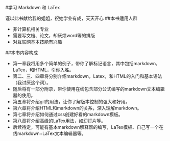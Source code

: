 #学习 Markdown 和 LaTex

谨以此书献给我的姐姐，祝她学业有成，天天开心
##本书适用人群

- 非计算机相关专业
- 需要写文档、论文，却厌烦word等的排版
- 对互联网基本技能有兴趣

##本书内容构成

- 第一章我将用多个简单的例子，带你了解标记语言，其中包括markdown，LaTex，和HTML，引你入胜。
- 第二、三、四章将分别介绍markdown，Latex，和HTML的入门和基本语法（我讨厌这个词）。
- 随后将有一部分附录，带你使用在线包含部分公式编写的markdown文本编辑器的使用。
- 第五章将介绍git的用法，让你了解版本控制的强大和好用。
- 第六章将介绍HTML和markdown的关系，深入理解markdown。
- 第七章将介绍如何通过css创建好看的markdown模板。
- 第八章将介绍高级的LaTex用法，如幻灯片等。
- 后续待定，可能有基本markdown解释器的编写，LaTex模板、自己写一个在线markdown+LaTex文本编辑器等。

